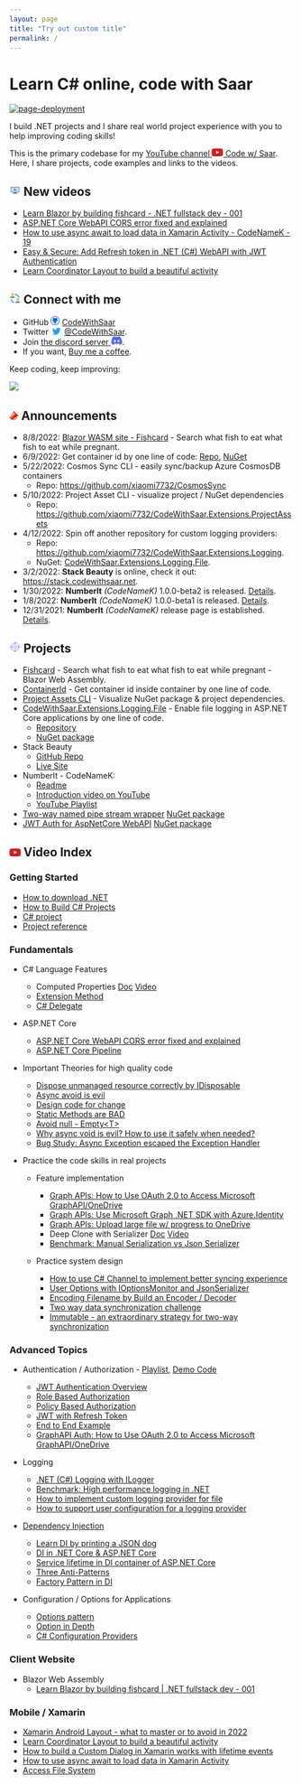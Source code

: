 ```yaml
---
layout: page
title: "Try out custom title"
permalink: /
---
```


# Learn C# online, code with Saar

[![page-deployment](https://github.com/xiaomi7732/CodeWithSaar/actions/workflows/pages/pages-build-deployment/badge.svg)](https://github.com/xiaomi7732/CodeWithSaar/actions/workflows/pages/pages-build-deployment)

I build .NET projects and I share real world project experience with you to help improving coding skills!

This is the primary codebase for my [YouTube channel <img src="./images/youtube-icon.200x140.png" width="20" /> Code w/ Saar](https://www.youtube.com/c/CodewithSaar). Here, I share projects, code examples and links to the videos.

## <img src="./images/tv-show.png" width="20" /> New videos

<!-- BLOG-POST-LIST:START -->
* [Learn Blazor by building fishcard - .NET fullstack dev - 001](https://youtu.be/bE0mNuyoLhk)
* [ASP.NET Core WebAPI CORS error fixed and explained](https://youtu.be/3eFQkchyF2A)
* [How to use async await to load data in Xamarin Activity - CodeNameK - 19](https://youtu.be/0wywqtTvZqg)
* [Easy & Secure: Add Refresh token in .NET (C#) WebAPI with JWT Authentication](https://youtu.be/TWBXiCS0RYM)
* [Learn Coordinator Layout to build a beautiful activity](https://youtu.be/olVAweQAxys)
<!-- BLOG-POST-LIST:END -->

## <img src="./images/connected-people.png" width="20" /> Connect with me

* GitHub <img src="./images/github-icon.png" width="16" /> [CodeWithSaar](https://github.com/xiaomi7732/CodeWithSaar)
* Twitter <img src="./images/twitter-icon.200x140.png" width="20" /> [@CodeWithSaar](https://twitter.com/CodeWithSaar).
* Join [the discord server <img src="./images/discord-icon.200x146.png" width="20" />](https://discord.gg/H8ZqDgczQb).
* If you want, [Buy me a coffee](https://www.buymeacoffee.com/codewithsaar).

Keep coding, keep improving:

[![](https://mermaid.ink/img/pako:eNo9T7sOwjAM_JXKcyshNjKwUDa2MmYxjQkRJEGpUxWq_jshfdx0vjud7RFarwgEdIxMtUEd0Fb9Xroi4UIYnHG6qKpjcfIq0dmYeZZrukWtN2cbs7kWQAmWgkWj0qrxn5TAD7IkQSSqMDwllLNucbjSwI35Zvewy5BuSiXxrdKZZ2XYBxB3fHVUAkb2zce1IDhEWkPLL0tq-gHpJUve)](https://mermaid.live/edit#pako:eNo9T7sOwjAM_JXKcyshNjKwUDa2MmYxjQkRJEGpUxWq_jshfdx0vjud7RFarwgEdIxMtUEd0Fb9Xroi4UIYnHG6qKpjcfIq0dmYeZZrukWtN2cbs7kWQAmWgkWj0qrxn5TAD7IkQSSqMDwllLNucbjSwI35Zvewy5BuSiXxrdKZZ2XYBxB3fHVUAkb2zce1IDhEWkPLL0tq-gHpJUve)


## <img src="./images/announcement.png" width="16" /> Announcements

* 8/8/2022: [Blazor WASM site - Fishcard](https://fishcard.codewithsaar.net) - Search what fish to eat what fish to eat while pregnant.
* 6/9/2022: Get container id by one line of code: [Repo](https://github.com/xiaomi7732/CGroupV2ContainerId), [NuGet](https://www.nuget.org/packages/CodeWithSaar.Extensions.ContainerId/)
* 5/22/2022: Cosmos Sync CLI - easily sync/backup Azure CosmosDB containers
    * Repo: <https://github.com/xiaomi7732/CosmosSync>
* 5/10/2022: Project Asset CLI - visualize project / NuGet dependencies
    * Repo: <https://github.com/xiaomi7732/CodeWithSaar.Extensions.ProjectAssets>
* 4/12/2022: Spin off another repository for custom logging providers:
    * Repo: <https://github.com/xiaomi7732/CodeWithSaar.Extensions.Logging>.
    * NuGet: [CodeWithSaar.Extensions.Logging.File](https://www.nuget.org/packages/CodeWithSaar.Extensions.Logging.File).
* 3/2/2022: **Stack Beauty**  is online, check it out: <https://stack.codewithsaar.net>.
* 1/30/2022: **NumberIt** _(CodeNameK)_ 1.0.0-beta2 is released. [Details](./CodeNameK/Readme.md).
* 1/8/2022: **NumberIt** _(CodeNameK)_ 1.0.0-beta1 is released. [Details](./CodeNameK/Readme.md).
* 12/31/2021: **NumberIt** _(CodeNameK)_ release page is established. [Details](./CodeNameK/Readme.md).

## <img src="./images/lifecycle.png" width="20" /> Projects

* [Fishcard](https://fishcard.codewithsaar.net) - Search what fish to eat what fish to eat while pregnant - Blazor Web Assembly.
* [ContainerId](https://github.com/xiaomi7732/CGroupV2ContainerId) - Get container id inside container by one line of code.
* [Project Assets CLI](https://github.com/xiaomi7732/CodeWithSaar.Extensions.ProjectAssets) - Visualize NuGet package & project dependencies.
* [CodeWithSaar.Extensions.Logging.File](https://github.com/xiaomi7732/CodeWithSaar.Extensions.Logging/blob/main/CodeWithSaar.Extensions.Logging.File/Readme.MD) - Enable file logging in ASP.NET Core applications by one line of code.
    * [Repository](https://github.com/xiaomi7732/CodeWithSaar.Extensions.Logging/blob/main/CodeWithSaar.Extensions.Logging.File/Readme.MD)
    * [NuGet package](https://www.nuget.org/packages/CodeWithSaar.Extensions.Logging.File)
* Stack Beauty
    * [GitHub Repo](https://github.com/xiaomi7732/StackBeauty) 
    * [Live Site](stack.codewithsaar.net)
* NumberIt - CodeNameK:
    * [Readme](./CodeNameK/Readme.md)
    * [Introduction video on YouTube](https://youtu.be/7kG__DQlrGE)
    * [YouTube Playlist](https://youtube.com/playlist?list=PLxWo8vu0UTZ28_GwEGdjwExCHDKx1WCua)
* [Two-way named pipe stream wrapper](./IPC/README.md) [NuGet package](https://www.nuget.org/packages/CodeWithSaar.IPC)
* [JWT Auth for AspNetCore WebAPI](./Auth.AspNetCore.WebApi/README.md) [NuGet package](https://www.nuget.org/packages/CodeWithSaar.JWTAuthentication.WebAPI)

## <img src="./images/youtube-icon.200x140.png" width="20"/> Video Index

### Getting Started

* [How to download .NET](https://youtu.be/O_Un6_2mhL0)
* [How to Build C# Projects](https://youtu.be/yJ-buQg09Qc)
* [C# project](https://youtu.be/uQrs6ioZfzs)
* [Project reference](https://youtu.be/pJETdpS5PR8)

### Fundamentals

* C# Language Features
    * Computed Properties [Doc](./ComputedProperty) [Video](https://youtu.be/lO622PQuPBc)
    * [Extension Method](https://youtu.be/RH4B_i-nq44)
    * [C# Delegate](https://youtu.be/L5SN2-agGaY)

* ASP.NET Core

    * [ASP.NET Core WebAPI CORS error fixed and explained](https://youtu.be/3eFQkchyF2A)
    * [ASP.NET Core Pipeline](https://youtu.be/K9sBI9ZFxRA)

* Important Theories for high quality code

    * [Dispose unmanaged resource correctly by IDisposable](https://youtu.be/IjjHp8PWbn4)
    * [Async avoid is evil](https://youtu.be/Ny8us1qb-E0)
    * [Design code for change](https://youtu.be/XBBlicTQjyg)
    * [Static Methods are BAD](https://youtu.be/qxdVHBO_qxc)
    * [Avoid null - Empty&lt;T&gt;](https://youtu.be/pyKKrO2-daY)
    * [Why async void is evil? How to use it safely when needed?](https://youtu.be/Ny8us1qb-E0)
    * [Bug Study: Async Exception escaped the Exception Handler](https://youtu.be/5p8ZXdVP_Lo)

* Practice the code skills in real projects
    * Feature implementation
        * [Graph APIs: How to Use OAuth 2.0 to Access Microsoft GraphAPI/OneDrive](https://youtu.be/NljQx11YqNY)
        * [Graph APIs: Use Microsoft Graph .NET SDK with Azure.Identity](https://youtu.be/xh0uu4z9-rE)
        * [Graph APIs: Upload large file w/ progress to OneDrive](https://youtu.be/yuoAWP3wn80)
        * Deep Clone with Serializer [Doc](./DeepCloneWithSerializer/README.md) [Video](https://youtu.be/MpM5NIyq18I)
        * [Benchmark: Manual Serialization vs Json Serializer](https://youtu.be/5R3yXyKWk98)

    * Practice system design
        * [How to use C# Channel to implement better syncing experience](https://youtu.be/b9PRGqTKCWQ)
        * [User Options with IOptionsMonitor and JsonSerializer](https://youtu.be/TcHkM5332Ho)
        * [Encoding Filename by Build an Encoder / Decoder](https://youtu.be/-w_b925PSfE)
        * [Two way data synchronization challenge](https://youtu.be/g1wyDi254Yw)
        * [Immutable - an extraordinary strategy for two-way synchronization](https://youtu.be/psYWy6KJTyg)

### Advanced Topics

* Authentication / Authorization - [Playlist](https://www.youtube.com/playlist?list=PLxWo8vu0UTZ2wXMBepa6DUGepJJJoBiUf), [Demo Code](https://github.com/xiaomi7732/JWTAuthInWebApi)
    * [JWT Authentication Overview](https://youtu.be/Ph8ddTRQ0eo)
    * [Role Based Authorization](https://youtu.be/vMJZD3ls7Hc)
    * [Policy Based Authorization](https://youtu.be/NKNIOxcEOso)
    * [JWT with Refresh Token](https://youtu.be/TWBXiCS0RYM)
    * [End to End Example](https://youtu.be/tLgdbTqQp7Q)
    * [GraphAPI Auth: How to Use OAuth 2.0 to Access Microsoft GraphAPI/OneDrive](https://youtu.be/NljQx11YqNY)

* Logging
    * [.NET (C#) Logging with ILogger](https://youtu.be/gRdi7Z-T9JI)
    * [Benchmark: High performance logging in .NET](https://youtu.be/NDm_VPwaDjI)
    * [How to implement custom logging provider for file](https://youtu.be/3RUpYR4dZM4)
    * [How to support user configuration for a logging provider](https://youtu.be/3Z3yemyikNc)

* [Dependency Injection](./DI)
    * [Learn DI by printing a JSON dog](https://youtu.be/YnBPjt2dBWk)
    * [DI in .NET Core & ASP.NET Core](https://youtu.be/cYV1JmWiTHQ)
    * [Service lifetime in DI container of ASP.NET Core](https://youtu.be/MkORmRZrljo)
    * [Three Anti-Patterns](https://youtu.be/8z1oJSPabLw)
    * [Factory Pattern in DI](https://youtu.be/9Ocjb-NLGhw)

* Configuration / Options for Applications
    * [Options pattern](https://youtu.be/fUSuD84Pr0U)
    * [Option in Depth](https://youtu.be/CnPAhy6M00U)
    * [C# Configuration Providers](https://youtu.be/LbPGciA_NDk)

### Client Website

* Blazor Web Assembly
    * [Learn Blazor by building fishcard | .NET fullstack dev - 001](https://youtu.be/bE0mNuyoLhk)

### Mobile / Xamarin

* [Xamarin Android Layout - what to master or to avoid in 2022](https://youtu.be/OzTwh1ZqFM4)
* [Learn Coordinator Layout to build a beautiful activity](https://youtu.be/olVAweQAxys)
* [How to build a Custom Dialog in Xamarin works with lifetime events](https://youtu.be/PVTBRHSKB-U)
* [How to use async await to load data in Xamarin Activity](https://youtu.be/0wywqtTvZqg)
* [Access File System](https://youtu.be/7YJHBX1abfs)
